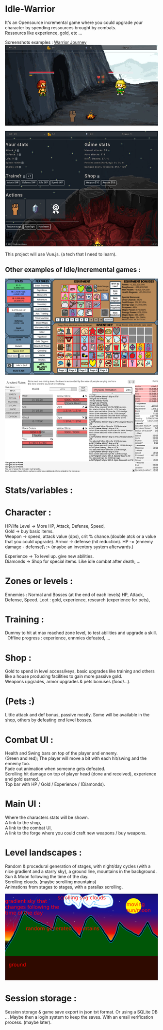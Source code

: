 # Idle-Warrior

It's an Opensource incremental game where you could upgrade your character by spending ressources brought by combats.\
Ressourcs like experience, gold, etc ...

Screenshots examples :
[Warrior Journey](https://warriorsjourney.sixbytesunder.com/)
![Screen 1](screen01.png)

![Screen 2](screen02.png)


This project will use Vue.js. (a tech that I need to learn).

## Other examples of Idle/incremental games : 

![Screen 3](nguidle.jpg)

![Screen 4](yourchronicles.jpg)

# Stats/variables :
Character :
=========
HP/life
Level -> More HP, Attack, Defense, Speed, \
Gold -> buy basic items.\
Weapon -> speed, attack value (dps), crit % chance.(double atck or a value that you could upgrade).
Armor -> defense (hit reduction). HP -= (ennemy damage - defense)\ 
:> (maybe an inventory system afterwards.)

Experience -> To level up. give new abilities.\
Diamonds -> Shop for special items. Like idle combat after death, ...

Zones or levels :
===============
Ennemies : Normal and Bosses (at the end of each levels)
HP, Attack, Defense, Speed.
Loot : gold, experience, research (experience for pets), 

Training :
========
Dummy to hit at max reached zone level, to test abilities and upgrade a skill.
&nbsp;
Offline progress : experience, ennmies defeated, ...

Shop :
====
Gold to spend in level access/keys, basic upgrades like training and others like a house producing facilities to gain more passive gold.\
Weapons upgrades, armor upgrades & pets bonuses (food/...).

(Pets :)
====
Little attack and def bonus, passive mostly. Some will be available in the shop, others by defeating end level bosses.


Combat UI :
===========

Health and Swing bars on top of the player and ennemy.\
(Green and red);
The player will move a bit with each hit/swing and the ennemy too.\
Fade out animation when someone gets defeated.\
Scrolling hit damage on top of player head (done and received), experience and gold earned.\
Top bar with HP / Gold / Experience / (Diamonds).

Main UI :
========
Where the characters stats will be shown.\
A link to the shop,\
A link to the combat UI,\
A link to the forge where you could craft new weapons / buy weapons.


Level landscapes :
================

Random & procedural generation of stages, with night/day cycles (with a nice gradient and a starry sky), a ground line, mountains in the background.\
Sun & Moon following the time of the day.\
Scrolling clouds. (maybe scrolling mountains)\
Animations from stages to stages, with a parallax scrolling.

![Landscape](landscape.png)

Session storage :
==============
Session storage & game save export in json txt format.
Or using a SQLite DB ...
Maybe then a login system to keep the saves. With an email verification process. (maybe later).

